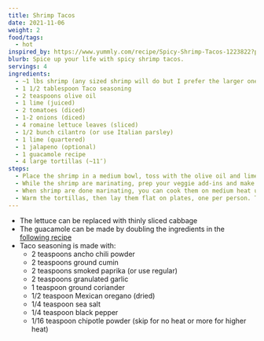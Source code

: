 ```yaml
---
title: Shrimp Tacos
date: 2021-11-06
weight: 2
food/tags:
  - hot
inspired_by: https://www.yummly.com/recipe/Spicy-Shrimp-Tacos-1223822?prm-v1
blurb: Spice up your life with spicy shrimp tacos.
servings: 4
ingredients:
  - ~1 lbs shrimp (any sized shrimp will do but I prefer the larger ones)
  - 1 1/2 tablespoon Taco seasoning
  - 2 teaspoons olive oil
  - 1 lime (juiced)
  - 2 tomatoes (diced)
  - 1-2 onions (diced)
  - 4 romaine lettuce leaves (sliced)
  - 1/2 bunch cilantro (or use Italian parsley)
  - 1 lime (quartered)
  - 1 jalapeno (optional)
  - 1 guacamole recipe
  - 4 large tortillas (~11″)
steps:
  - Place the shrimp in a medium bowl, toss with the olive oil and lime juice, then add 1 1/2 tablespoons of the taco spice blend and mix to coat throughly. Allow the shrimp to stand and marinate at room temperature for 20-30 minutes.
  - While the shrimp are marinating, prep your veggie add-ins and make the guacamole. Chop the tomatoes, chop the onions, slice the lettuce thin, chop the cilantro fine and quarter the limes to squeeze on the tacos. Slice the jalapeño crosswise into thin rings, if using.
  - When shrimp are done marinating, you can cook them on medium heat using a non-stick fry pan.
  - Warm the tortillas, then lay them flat on plates, one per person. Top with the guacamole, then layer on shrimp, tomato, onion, lettuce, and cilantro. Serve tacos with lime wedges to squeeze over the top. Add jalapeños, if using.
---
```

- The lettuce can be replaced with thinly sliced cabbage
- The guacamole can be made by doubling the ingredients in the [following recipe](/food/guacamole/)
- Taco seasoning is made with:
  - 2 teaspoons ancho chili powder
  - 2 teaspoons ground cumin
  - 2 teaspoons smoked paprika (or use regular)
  - 2 teaspoons granulated garlic
  - 1 teaspoon ground coriander
  - 1/2 teaspoon Mexican oregano (dried)
  - 1/4 teaspoon sea salt
  - 1/4 teaspoon black pepper
  - 1/16 teaspoon chipotle powder (skip for no heat or more for higher heat)
